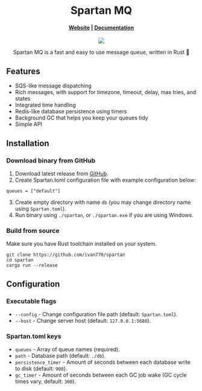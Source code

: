 <h1 align="center">Spartan MQ</h1>

<h4 align="center">
  <a href="https://ivan770.me/spartan">Website</a> |
  <a href="https://ivan770.github.io/spartan/spartan_lib/">Documentation</a>
</h4>

<p align="center">
  <img src="https://github.com/ivan770/spartan/workflows/Test%20workspace/badge.svg">
</p>

<p align="center">
  Spartan MQ is a fast and easy to use message queue, written in Rust 🦀
</p>

## Features
* SQS-like message dispatching
* Rich messages, with support for timezone, timeout, delay, max tries, and states
* Integrated time handling
* Redis-like database persistence using timers
* Background GC that helps you keep your queues tidy 
* Simple API

## Installation

### Download binary from GitHub

1. Download latest release from [GitHub](https://github.com/ivan770/spartan/releases/latest).
2. Create Spartan.toml configuration file with example configuration below:
```
queues = ["default"]
```
3. Create empty directory with name `db` (you may change directory name using `Spartan.toml`).
4. Run binary using `./spartan`, or `./spartan.exe` if you are using Windows.

### Build from source

Make sure you have Rust toolchain installed on your system.

```
git clone https://github.com/ivan770/spartan
cd spartan
cargo run --release
```

## Configuration

### Executable flags

* `--config` - Change configuration file path (default: `Spartan.toml`).
* `--host` - Change server host (default: `127.0.0.1:5680`).

### Spartan.toml keys

* `queues` - Array of queue names (required).
* `path` - Database path (default: `./db`).
* `persistence_timer` - Amount of seconds between each database write to disk (default: `900`).
* `gc_timer` - Amount of seconds between each GC job wake (GC cycle times vary, default: `300`).
